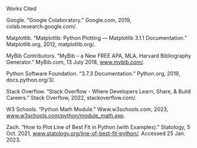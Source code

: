 Works Cited

Google. “Google Colaboratory.” Google.com, 2019, colab.research.google.com/.

Matplotlib. “Matplotlib: Python Plotting — Matplotlib 3.1.1 Documentation.” Matplotlib.org, 2012, matplotlib.org/.

MyBib Contributors. “MyBib – a New FREE APA, MLA, Harvard Bibliography Generator.” MyBib.com, 13 July 2018, www.mybib.com/.

Python Software Foundation. “3.7.3 Documentation.” Python.org, 2019, docs.python.org/3/.

Stack Overflow. “Stack Overflow - Where Developers Learn, Share, & Build Careers.” Stack Overflow, 2022, stackoverflow.com/.

W3 Schools. “Python Math Module.” Www.w3schools.com, 2023, www.w3schools.com/python/module_math.asp.

Zach. “How to Plot Line of Best Fit in Python (with Examples).” Statology, 5 Oct. 2021, www.statology.org/line-of-best-fit-python/. Accessed 25 Jan. 2023.